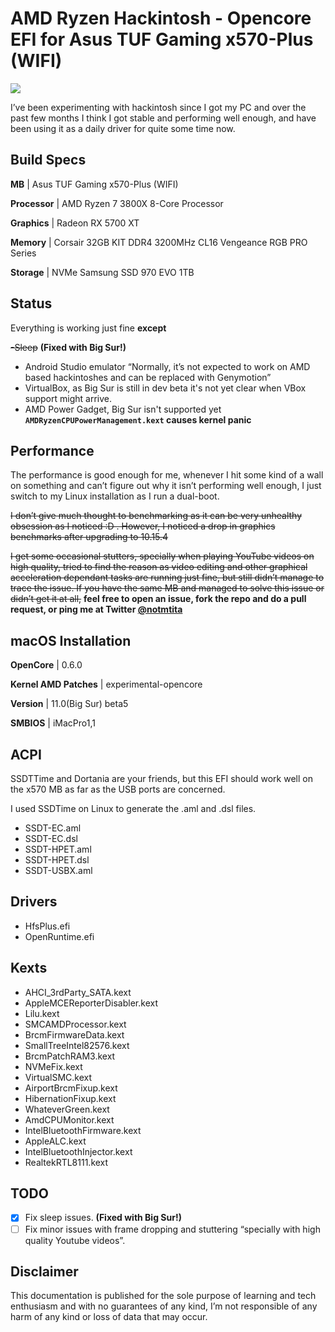 # AMD Ryzen Hackintosh - Opencore EFI for Asus TUF Gaming x570-Plus (WIFI)


![](/Users/mohamedtita/Documents/GitHub/asustufx570plus-hackintosh/1.png)

I’ve been experimenting with hackintosh since I got my PC and over the past few months I think I got stable and performing well enough, and have been using it as a daily driver for quite some time now.



## Build Specs

**MB** | Asus TUF Gaming x570-Plus (WIFI)

**Processor** | AMD Ryzen 7 3800X 8-Core Processor

**Graphics** | Radeon RX 5700 XT

**Memory** | Corsair 32GB KIT DDR4 3200MHz CL16 Vengeance RGB PRO Series

**Storage** | NVMe Samsung SSD 970 EVO 1TB

## Status
Everything is working just fine **except**

~~-Sleep~~ **(Fixed with Big Sur!)**

- Android Studio emulator “Normally, it’s not expected to work on AMD based hackintoshes and can be replaced with Genymotion”
- VirtualBox, as Big Sur is still in dev beta it's not yet clear when VBox support might arrive.
- AMD Power Gadget, Big Sur isn't supported yet **`AMDRyzenCPUPowerManagement.kext` causes kernel panic**


## Performance
The performance is good enough for me, whenever I hit some kind of a wall on something and can’t figure out why it isn’t performing well enough, I just switch to my Linux installation as I run a dual-boot.

~~I don’t give much thought to benchmarking as it can be very unhealthy obsession as I noticed :D . However, I noticed a drop in graphics benchmarks after upgrading to 10.15.4~~

~~I get some occasional stutters, specially when playing YouTube videos on high quality, tried to find the reason as video editing and other graphical acceleration dependant tasks are running just fine, but still didn’t manage to trace the issue.
If you have the same MB and managed to solve this issue or didn’t get it at all,~~ **feel free to open an issue, fork the repo and do a pull request, or ping me at Twitter [@notmtita](https://twitter.com/notmtita)**

## macOS Installation

**OpenCore** | 0.6.0

**Kernel AMD Patches** |  experimental-opencore

**Version** | 11.0(Big Sur) beta5 

**SMBIOS** | iMacPro1,1


## ACPI

SSDTTime and Dortania are your friends, but this EFI should work well on the x570 MB as far as the USB ports are concerned.

I used SSDTime on Linux to generate the .aml and .dsl files.

- SSDT-EC.aml
- SSDT-EC.dsl
- SSDT-HPET.aml
- SSDT-HPET.dsl
- SSDT-USBX.aml

## Drivers

- HfsPlus.efi
- OpenRuntime.efi

## Kexts

- AHCI_3rdParty_SATA.kext
- AppleMCEReporterDisabler.kext         
- Lilu.kext                             
- SMCAMDProcessor.kext
- BrcmFirmwareData.kext
- SmallTreeIntel82576.kext
- BrcmPatchRAM3.kext                    
- NVMeFix.kext                          
- VirtualSMC.kext
- AirportBrcmFixup.kext
- HibernationFixup.kext
- WhateverGreen.kext
- AmdCPUMonitor.kext
- IntelBluetoothFirmware.kext
- AppleALC.kext
- IntelBluetoothInjector.kext
- RealtekRTL8111.kext

## TODO

- [x] Fix sleep issues. **(Fixed with Big Sur!)**
- [ ] Fix minor issues with frame dropping and stuttering “specially with high quality Youtube videos”.

## Disclaimer

This documentation is published for the sole purpose of learning and tech enthusiasm and with no guarantees of any kind, I’m not responsible of any harm of any kind or loss of data that may occur.